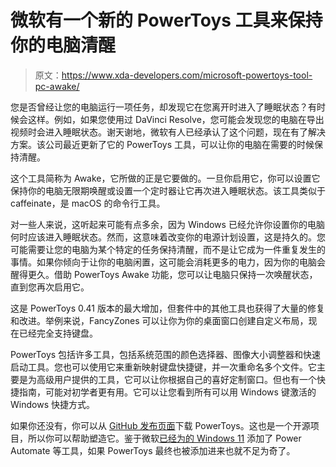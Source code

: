 # 微软有一个新的 PowerToys 工具来保持你的电脑清醒

> 原文：<https://www.xda-developers.com/microsoft-powertoys-tool-pc-awake/>

您是否曾经让您的电脑运行一项任务，却发现它在您离开时进入了睡眠状态？有时候会这样。例如，如果您使用过 DaVinci Resolve，您可能会发现您的电脑在导出视频时会进入睡眠状态。谢天谢地，微软有人已经承认了这个问题，现在有了解决方案。该公司最近更新了它的 PowerToys 工具，可以让你的电脑在需要的时候保持清醒。

这个工具简称为 Awake，它所做的正是它要做的。一旦你启用它，你可以设置它保持你的电脑无限期唤醒或设置一个定时器让它再次进入睡眠状态。该工具类似于 caffeinate，是 macOS 的命令行工具。

对一些人来说，这听起来可能有点多余，因为 Windows 已经允许你设置你的电脑何时应该进入睡眠状态。然而，这意味着改变你的电源计划设置，这是持久的。您可能需要让您的电脑为某个特定的任务保持清醒，而不是让它成为一件重复发生的事情。如果你倾向于让你的电脑闲置，这可能会消耗更多的电力，因为你的电脑会醒得更久。借助 PowerToys Awake 功能，您可以让电脑只保持一次唤醒状态，直到您再次启用它。

这是 PowerToys 0.41 版本的最大增加，但套件中的其他工具也获得了大量的修复和改进。举例来说，FancyZones 可以让你为你的桌面窗口创建自定义布局，现在已经完全支持键盘。

PowerToys 包括许多工具，包括系统范围的颜色选择器、图像大小调整器和快速启动工具。您也可以使用它来重新映射键盘快捷键，并一次重命名多个文件。它主要是为高级用户提供的工具，它可以让你根据自己的喜好定制窗口。但也有一个快捷指南，可能对初学者更有用。它可以让您看到所有可以用 Windows 键激活的 Windows 快捷方式。

如果你还没有，你可以从 [GitHub 发布页面](https://github.com/microsoft/PowerToys/releases/)下载 PowerToys。这也是一个开源项目，所以你可以帮助塑造它。鉴于微软[已经为](https://www.xda-developers.com/windows-11-features-in-preview/)[的 Windows 11](https://www.xda-developers.com/windows-11/) 添加了 Power Automate 等工具，如果 PowerToys 最终也被添加进来也就不足为奇了。